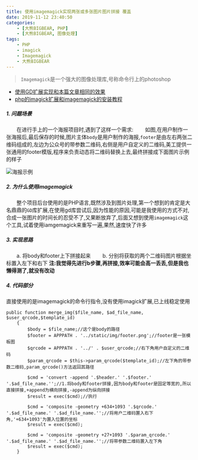 ```yaml
---
title: 使用imagemagick实现两张或多张图片图片拼接 覆盖
date: 2019-11-12 23:40:50
categories: 
    - [大熊BIGBEAR, PHP]
    - [大熊BIGBEAR, 图像处理]
tags:
    - PHP
    - imagick
    - Imagemagick
    - 大熊BIGBEAR
---
```


>`Imagemagick`是一个强大的图像处理库,号称命令行上的photoshop

* [使用GD扩展实现和本篇文章相同的效果](aa13db8f7cf9)
* [php的imagick扩展和imagemagick的安装教程](c2ff6c9c43e3)


##### 1. 问题场景
&emsp;&emsp;在进行手上的一个海报项目时,遇到了这样一个需求:
&emsp;&emsp;如图,在用户制作一张海报后,最后保存的时候,图片主体`body`是用户制作的海报,`footer`是由左右两张二维码组成的,左边为公众号的带参数二维码,右侧是用户自定义的二维码,美工提供一张通用的footer模版,程序来负责动态将二维码替换上去,最终拼接成下面图片示例的样子
<!-- more -->

![海报示例](https://upload-images.jianshu.io/upload_images/14618365-5507c013705956a1.jpg?imageMogr2/auto-orient/strip%7CimageView2/2/w/1240)


##### 2. 为什么使用imagemagick
&emsp;&emsp;整个项目后台使用的是PHP语言,既然涉及到图片处理,第一个想到的肯定是大名鼎鼎的`GD`库扩展,在使用gd库尝试后,因为性能的原因,可能是我使用的方式不对,合成一张图片的时间长的忍受不了,又果断放弃了,后面又想到使用`imagemagick`这个工具,试着使用iamgemagick来重写一遍,果然,速度快了许多

##### 3. 实现思路

&emsp;&emsp;a. 将body和footer上下拼接起来
&emsp;&emsp;b. 分别将获取的两个二维码图片根据坐标置入左下和右下
__注:我觉得先进行b步骤,再拼接,效率可能会高一丢丢,但是我也懒得测了,就没有改动__

##### 4. 代码部分
直接使用的是imagemagick的命令行指令,没有使用imagick扩展,已上线稳定使用
```
public function merge_img($file_name, $ad_file_name, $user_qrcode,$template_id)
    {
        $body = $file_name;//这个是body的路径
        $footer = APPPATH . '../static/img/footer.png';//footer是一张模板图
        $qrcode = APPPATH . '../' . $user_qrcode;//右下角用户自定义的二维码
        $param_qrcode = $this->param_qrcode($template_id);//左下角的带参数二维码,param_qrcode()方法返回其路径

        $cmd = 'convert -append '.$header.' '.$footer.' '.$ad_file_name.'';//1.将body和footer拼接,因为body和footer是固定等宽的,所以直接拼接,+append为横向拼接,-append为纵向拼接
        $result = exec($cmd);//执行

        $cmd = 'composite -geometry +634+1093 '.$qrcode.' '.$ad_file_name.' '.$ad_file_name.'';//将用户二维码置入右下角,'+634+1093'为置入位置的坐标
        $result = exec($cmd);

        $cmd = 'composite -geometry +27+1093 '.$param_qrcode.' '.$ad_file_name.' '.$ad_file_name.'';//将带参数二维码置入左下角
        $result = exec($cmd);
    }
```
